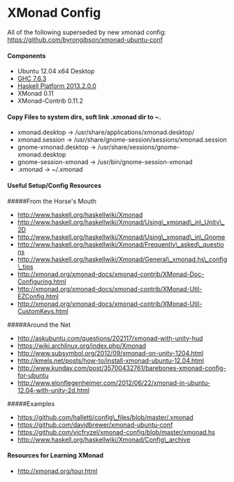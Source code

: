 # XMonad Config

All of the following superseded by new xmonad config:
https://github.com/byrongibson/xmonad-ubuntu-conf

#### Components 

* Ubuntu 12.04 x64 Desktop
* [GHC 7.6.3][1]
* [Haskell Platform 2013.2.0.0][2]
* XMonad 0.11
* XMonad-Contrib 0.11.2

#### Copy Files to system dirs, soft link .xmonad dir to ~.

* xmonad.desktop -> /usr/share/applications/xmonad.desktop/
* xmonad.session -> /usr/share/gnome-session/sessions/xmonad.session
* gnome-xmonad.desktop -> /usr/share/xessions/gnome-xmonad.desktop
* gnome-session-xmonad -> /usr/bin/gnome-session-xmonad
* .xmonad -> ~/.xmonad

#### Useful Setup/Config Resources

#####From the Horse's Mouth
* http://www.haskell.org/haskellwiki/Xmonad
* http://www.haskell.org/haskellwiki/Xmonad/Using\_xmonad\_in\_Unity\_2D
* http://www.haskell.org/haskellwiki/Xmonad/Using\_xmonad\_in\_Gnome
* http://www.haskell.org/haskellwiki/Xmonad/Frequently\_asked\_questions
* http://www.haskell.org/haskellwiki/Xmonad/General\_xmonad.hs\_config\_tips
* http://xmonad.org/xmonad-docs/xmonad-contrib/XMonad-Doc-Configuring.html
* http://xmonad.org/xmonad-docs/xmonad-contrib/XMonad-Util-EZConfig.html
* http://xmonad.org/xmonad-docs/xmonad-contrib/XMonad-Util-CustomKeys.html

#####Around the Net
* http://askubuntu.com/questions/202117/xmonad-with-unity-hud
* https://wiki.archlinux.org/index.php/Xmonad
* http://www.subsymbol.org/2012/09/xmonad-on-unity-1204.html
* http://kmels.net/posts/how-to/install-xmonad-ubuntu-12.04.html
* http://www.kunday.com/post/35700432761/barebones-xmonad-config-for-ubuntu
* http://www.elonflegenheimer.com/2012/06/22/xmonad-in-ubuntu-12.04-with-unity-2d.html

#####Examples
* https://github.com/hallettj/config\_files/blob/master/.xmonad
* https://github.com/davidbrewer/xmonad-ubuntu-conf
* https://github.com/vicfryzel/xmonad-config/blob/master/xmonad.hs
* http://www.haskell.org/haskellwiki/Xmonad/Config\_archive 

#### Resources for Learning XMonad
* http://xmonad.org/tour.html

[1]:https://github.com/byrongibson/scripts/blob/master/install/haskell/haskell-ghc-install.sh
[2]:https://github.com/byrongibson/scripts/blob/master/install/haskell/haskell-platform-install.sh
